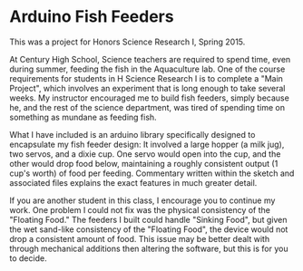 # Arduino Fish Feeders
This was a project for Honors Science Research I, Spring 2015.

At Century High School, Science teachers are required to spend time, even during summer, feeding the fish in the Aquaculture lab. One of the course requirements for students in H Science Research I is to complete a "Main Project", which involves an experiment that is long enough to take several weeks. My instructor encouraged me to build fish feeders, simply because he, and the rest of the science department, was tired of spending time on something as mundane as feeding fish.

What I have included is an arduino library specifically designed to encapsulate my fish feeder design: It involved a large hopper (a milk jug), two servos, and a dixie cup. One servo would open into the cup, and the other would drop food below, maintaining a roughly consistent output (1 cup's worth) of food per feeding. Commentary written within the sketch and associated files explains the exact features in much greater detail.

If you are another student in this class, I encourage you to continue my work. One problem I could not fix was the physical consistency of the "Floating Food." The feeders I built could handle "Sinking Food", but given the wet sand-like consistency of the "Floating Food", the device would not drop a consistent amount of food. This issue may be better dealt with through mechanical additions then altering the software, but this is for you to decide.
